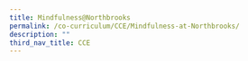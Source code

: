 ```yaml
---
title: Mindfulness@Northbrooks
permalink: /co-curriculum/CCE/Mindfulness-at-Northbrooks/
description: ""
third_nav_title: CCE
---
```

